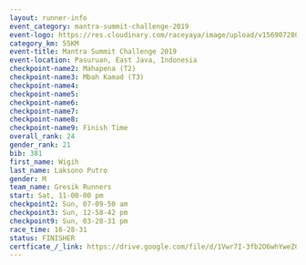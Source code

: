 ```yaml
---
layout: runner-info 
event_category: mantra-summit-challenge-2019 
event-logo: https://res.cloudinary.com/raceyaya/image/upload/v1569072809/logo/mantra-image_segrbx.jpg
category_km: 55KM 
event-title: Mantra Summit Challenge 2019 
event-location: Pasuruan, East Java, Indonesia 
checkpoint-name2: Mahapena (T2) 
checkpoint-name3: Mbah Kamad (T3) 
checkpoint-name4: 
checkpoint-name5: 
checkpoint-name6: 
checkpoint-name7: 
checkpoint-name8: 
checkpoint-name9: Finish Time
overall_rank: 24
gender_rank: 21
bib: 381
first_name: Wigih
last_name: Laksono Putro
gender: M
team_name: Gresik Runners
start: Sat, 11-00-00 pm
checkpoint2: Sun, 07-09-50 am
checkpoint3: Sun, 12-58-42 pm
checkpoint9: Sun, 03-28-31 pm
race_time: 16-28-31
status: FINISHER
certficate_/_link: https://drive.google.com/file/d/1Vwr7I-3fb2O6whYweZCpZ_Paxlw-vfpF/view?usp=sharing
---
```

